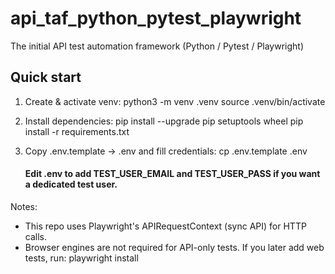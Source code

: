 # api_taf_python_pytest_playwright
The initial API test automation framework (Python / Pytest / Playwright)

## Quick start

1. Create & activate venv:
   python3 -m venv .venv
   source .venv/bin/activate

2. Install dependencies:
   pip install --upgrade pip setuptools wheel
   pip install -r requirements.txt

3. Copy .env.template -> .env and fill credentials:
   cp .env.template .env
   #### Edit .env to add TEST_USER_EMAIL and TEST_USER_PASS if you want a dedicated test user.

Notes:
- This repo uses Playwright's APIRequestContext (sync API) for HTTP calls.
- Browser engines are not required for API-only tests. If you later add web tests, run:
  playwright install
